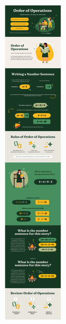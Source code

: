 ![template](https://raw.githubusercontent.com/ShriIraCatalog/resources-two/refs/heads/master/2025/04/20/20250420202001.png)

